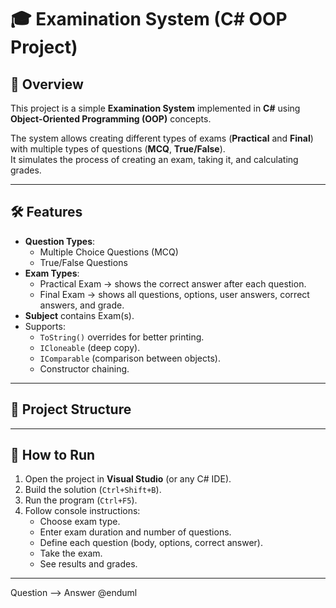 # 🎓 Examination System (C# OOP Project)

## 📌 Overview
This project is a simple **Examination System** implemented in **C#** using **Object-Oriented Programming (OOP)** concepts.

The system allows creating different types of exams (**Practical** and **Final**) with multiple types of questions (**MCQ**, **True/False**).  
It simulates the process of creating an exam, taking it, and calculating grades.

---

## 🛠 Features
- **Question Types**:
  - Multiple Choice Questions (MCQ)
  - True/False Questions
- **Exam Types**:
  - Practical Exam → shows the correct answer after each question.
  - Final Exam → shows all questions, options, user answers, correct answers, and grade.
- **Subject** contains Exam(s).
- Supports:
  - `ToString()` overrides for better printing.
  - `ICloneable` (deep copy).
  - `IComparable` (comparison between objects).
  - Constructor chaining.

---

## 📂 Project Structure


---

## 🚀 How to Run
1. Open the project in **Visual Studio** (or any C# IDE).
2. Build the solution (`Ctrl+Shift+B`).
3. Run the program (`Ctrl+F5`).
4. Follow console instructions:
   - Choose exam type.
   - Enter exam duration and number of questions.
   - Define each question (body, options, correct answer).
   - Take the exam.
   - See results and grades.

---

Question --> Answer
@enduml

